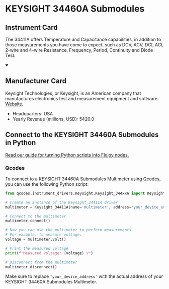 
# KEYSIGHT 34460A Submodules

## Instrument Card

The 34411A offers Temperature and Capacitance capabilities, in addition to those measurements you have come to expect, such as DCV, ACV, DCI, ACI, 2-wire and 4-wire Resistance, Frequency, Period, Continuity and Diode Test.

<details open>
<summary><h2>Manufacturer Card</h2></summary>
Keysight Technologies, or Keysight, is an American company that manufactures electronics test and measurement equipment and software. <a href=https://www.keysight.com/us/en/home.html>Website</a>.
<br>
<ul>
  <li>Headquarters: USA</li>
  <li>Yearly Revenue (millions, USD): 5420.0</li>
</ul>
</details>

## Connect to the KEYSIGHT 34460A Submodules in Python

[Read our guide for turning Python scripts into Flojoy nodes.](https://docs.flojoy.ai/custom-nodes/creating-custom-node/)


### Qcodes

To connect to a KEYSIGHT 34460A Submodules Multimeter using Qcodes, you can use the following Python script:

```python
from qcodes.instrument_drivers.Keysight.Keysight_344xxA import Keysight_34411A

# Create an instance of the Keysight_34411A driver
multimeter = Keysight_34411A(name='multimeter', address='your_device_address')

# Connect to the multimeter
multimeter.connect()

# Now you can use the multimeter to perform measurements
# For example, to measure voltage:
voltage = multimeter.volt()

# Print the measured voltage
print(f"Measured voltage: {voltage} V")

# Disconnect from the multimeter
multimeter.disconnect()
```

Make sure to replace `'your_device_address'` with the actual address of your KEYSIGHT 34460A Submodules Multimeter.

